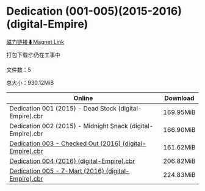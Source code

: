 # Dedication (001-005)(2015-2016)(digital-Empire)

[磁力链接⬇Magnet Link](magnet:?xt=urn:btih:3394fe4464a48cdf8b7d50c52962b208d097dd39&dn=Dedication%20%28001-005%29%282015-2016%29%28digital-Empire%29)

打包下载📦仍在工事中

文件数：5

总大小：930.12MiB

Online | Download
--- | ---
Dedication 001 (2015) - Dead Stock (digital-Empire).cbr | 169.95MiB
Dedication 002 (2015) - Midnight Snack (digital-Empire).cbr | 166.90MiB
[Dedication 003 - Checked Out (2016) (digital-Empire).cbr](https://github.com/alicewish/markdown/blob/master/comic/Dedication-003-Checked-Out-2016-digital-Empire-cbr.md) | 161.62MiB
[Dedication 004 (2016) (digital-Empire).cbr](https://github.com/alicewish/markdown/blob/master/comic/Dedication-004-2016-digital-Empire-cbr.md) | 206.82MiB
[Dedication 005 - Z-Mart (2016) (digital-Empire).cbr](https://github.com/alicewish/markdown/blob/master/comic/Dedication-005-Z-Mart-2016-digital-Empire-cbr.md) | 224.83MiB
